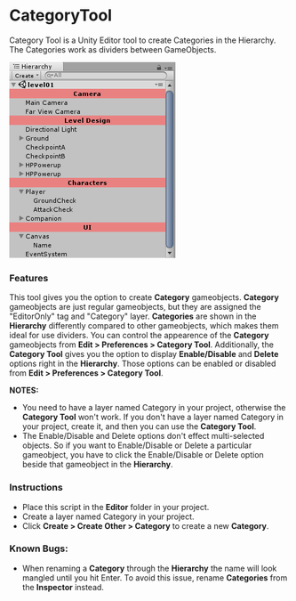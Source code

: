 # CategoryTool
Category Tool is a Unity Editor tool to create Categories in the Hierarchy. The Categories work as dividers between GameObjects.

![alt text](https://github.com/Demkeys/CategoryTool/blob/master/CategoryToolPic01.png "Category Tool")

### Features
This tool gives you the option to create __Category__ gameobjects. __Category__ gameobjects are just regular gameobjects, but they are assigned the "EditorOnly" tag and "Category" layer. __Categories__ are shown in the __Hierarchy__ differently compared to other gameobjects, which makes them ideal for use dividers.
You can control the appearence of the __Category__ gameobjects from __Edit > Preferences > Category Tool__.
Additionally, the __Category Tool__ gives you the option to display __Enable/Disable__ and __Delete__ options right in the __Hierarchy__. Those options can be enabled or disabled from __Edit > Preferences > Category Tool__.

__NOTES:__ 
* You need to have a layer named Category in your project, otherwise the __Category Tool__ won't work. If you don't have a layer named Category in your project, create it, and then you can use the __Category Tool__.
* The Enable/Disable and Delete options don't effect multi-selected objects. So if you want to Enable/Disable or Delete a particular gameobject, you have to click the Enable/Disable or Delete option beside that gameobject in the __Hierarchy__.

### Instructions
* Place this script in the __Editor__ folder in your project.
* Create a layer named Category in your project.
* Click __Create > Create Other > Category__ to create a new __Category__.

### Known Bugs:
* When renaming a __Category__ through the __Hierarchy__ the name will look mangled until you hit Enter. To avoid this issue, rename __Categories__ from the __Inspector__ instead.
